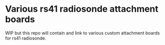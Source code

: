 # Various rs41 radiosonde attachment boards
WIP but this repo will contain and link to various custom attachment boards for rs41 radiosonde.

